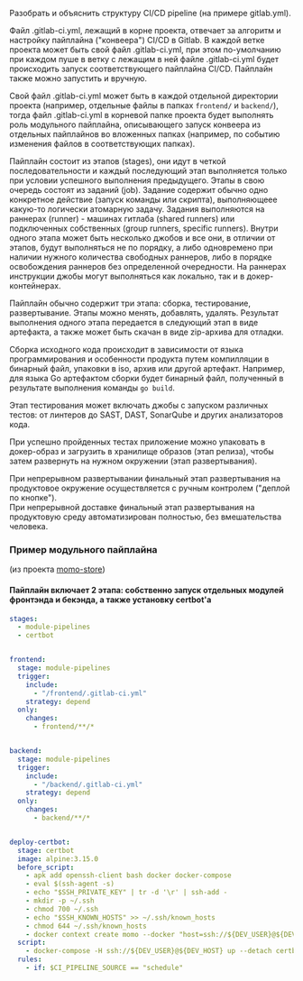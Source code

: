 Разобрать и объяснить структуру CI/CD pipeline (на примере gitlab.yml).

Файл .gitlab-ci.yml, лежащий в корне проекта, отвечает за алгоритм и настройку пайплайна ("конвеера") CI/CD в Gitlab. В каждой ветке проекта может быть свой файл .gitlab-ci.yml, при этом по-умолчанию при каждом пуше в ветку с лежащим в ней файле .gitlab-ci.yml будет происходить запуск соответствующего пайплайна CI/CD. Пайплайн также можно запустить и вручную.  

Свой файл .gitlab-ci.yml может быть в каждой отдельной директории проекта (например, отдельные файлы в папках  `frontend/` и `backend/`), тогда файл .gitlab-ci.yml в корневой папке проекта будет выполнять роль модульного пайплайна, описывающего запуск конвеера из отдельных пайплайнов во вложенных папках (например, по событию изменения файлов в соответствующих папках).  

Пайплайн состоит из этапов (stages), они идут в четкой последовательности и каждый последующий этап выполняется только при условии успешного выполнения предыдущего. Этапы в свою очередь состоят из заданий (job). Задание содержит обычно одно конкретное действие (запуск команды или скрипта), выполняющеее какую-то логически атомарную задачу. Задания выполняются на раннерах (runner) - машинах гитлаба (shared runners) или подключенных собственных (group runners, specific runners). Внутри одного этапа может быть несколько джобов и все они, в отличии от этапов, будут выполняться не по порядку, а либо одновремено при наличии нужного количества свободных раннеров, либо в порядке освобождения раннеров без определенной очередности. На раннерах инструкции джобы могут выполняться как локально, так и в докер-контейнерах.  

Пайплайн обычно содержит три этапа: сборка, тестирование, развертывание. Этапы можно менять, добавлять, удалять. Результат выполнения одного этапа передается в следующий этап в виде артефакта, а также может быть скачан в виде zip-архива для отладки.  

Сборка исходного кода происходит в зависимости от языка программирования и особенности продукта путем компилляции в бинарный файл, упаковки в iso, архив или другой артефакт. Например, для языка Go артефактом сборки будет бинарный файл, полученный в результате выполнения команды `go build`.  

Этап тестирования может включать джобы c запуском различных тестов: от линтеров до SAST, DAST, SonarQube и других анализаторов кода.  

При успешно пройденных тестах приложение можно упаковать в докер-образ и загрузить в хранилище образов (этап релиза), чтобы затем развернуть на нужном окружении (этап развертывания). 

При непрерывном развертывании финальный этап развертывания на продуктовое окружение осуществляется с ручным контролем ("деплой по кнопке").  
При непрерывной доставке финальный этап развертывания на продуктовую среду автоматизирован полностью, без вмешательства человека.  


### Пример модульного пайплайна 
(из проекта [momo-store](https://github.com/sudmed/momo-store)) 
#### Пайплайн включает 2 этапа: собственно запуск отдельных модулей фронтэнда и бекэнда, а также установку certbot'а
```yaml
stages:
  - module-pipelines
  - certbot


frontend:
  stage: module-pipelines
  trigger:
    include:
      - "/frontend/.gitlab-ci.yml"
    strategy: depend 
  only:
    changes: 
      - frontend/**/*


backend:
  stage: module-pipelines
  trigger:
    include:
      - "/backend/.gitlab-ci.yml"
    strategy: depend 
  only:
    changes:  
      - backend/**/* 


deploy-certbot:
  stage: certbot
  image: alpine:3.15.0
  before_script:
    - apk add openssh-client bash docker docker-compose
    - eval $(ssh-agent -s)
    - echo "$SSH_PRIVATE_KEY" | tr -d '\r' | ssh-add -
    - mkdir -p ~/.ssh
    - chmod 700 ~/.ssh
    - echo "$SSH_KNOWN_HOSTS" >> ~/.ssh/known_hosts
    - chmod 644 ~/.ssh/known_hosts
    - docker context create momo --docker "host=ssh://${DEV_USER}@${DEV_HOST}"
  script:
    - docker-compose -H ssh://${DEV_USER}@${DEV_HOST} up --detach certbot
  rules:
    - if: $CI_PIPELINE_SOURCE == "schedule"
```

